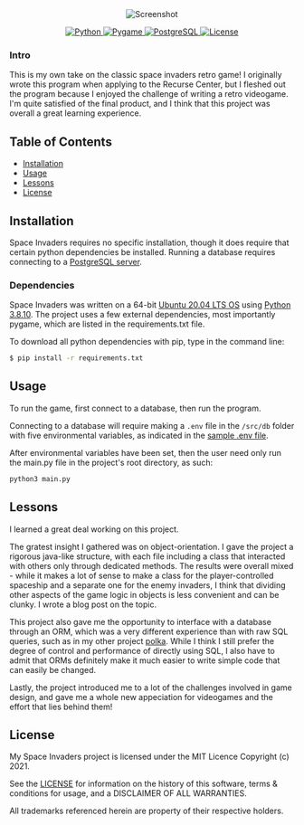 <div align="center">
    <img alt="Screenshot" src="https://github.com/sekerez/space_invaders/blob/main/assets/screenshot.png">
</div>

<p align="center">
  <a href="https://travis-ci.org/github/cdkini/Omni">
    <img alt="Python" src="https://img.shields.io/badge/Python-3.8.10-green">
  </a> 
  <a href="https://www.oracle.com/java/technologies/javase/11-0-6-relnotes.html">
    <img alt="Pygame" src="https://img.shields.io/badge/Pygame-2.1.2-yellow">
  </a> 
  <a href="https://www.oracle.com/java/technologies/javase/11-0-6-relnotes.html">
    <img alt="PostgreSQL" src="https://img.shields.io/badge/PostgreSQL-12.9-blue">
  </a> 
  <a href="https://opensource.org/licenses/MIT">
    <img alt="License" src="https://img.shields.io/badge/License-MIT-red">
  </a>
</p>


### Intro

This is my own take on the classic space invaders retro game! I originally wrote this program when applying to the Recurse Center, but I fleshed out the program because I enjoyed the challenge of writing a retro videogame. I'm quite satisfied of the final product, and I think that this project was overall a great learning experience.

## Table of Contents
- [Installation](#Installation)
- [Usage](#Usage)
- [Lessons](#Lessons)
- [License](#License)

## Installation

Space Invaders requires no specific installation, though it does require that certain python dependencies be installed. Running a database requires connecting to a [PostgreSQL server](https://www.postgresql.org/).


### Dependencies
Space Invaders was written on a 64-bit [Ubuntu 20.04 LTS OS](https://releases.ubuntu.com/20.04/) using [Python 3.8.10](https://www.python.org/downloads/release/python-3810/). The project uses a few external dependencies, most importantly pygame, which are listed in the requirements.txt file. 

To download all python dependencies with pip, type in the command line:
```bash
$ pip install -r requirements.txt
```

## Usage

To run the game, first connect to a database, then run the program. 

Connecting to a database will require making a `.env` file in the `/src/db` folder with five environmental variables, as indicated in the [sample .env file](https://github.com/sekerez/space_invaders/src/db/sample.env). 

After environmental variables have been set, then the user need only run the main.py file in the project's root directory, as such:
```bash
python3 main.py
```

## Lessons

I learned a great deal working on this project. 

The gratest insight I gathered was on object-orientation. I gave the project a rigorous java-like structure, with each file including a class that interacted with others only through dedicated methods. The results were overall mixed - while it makes a lot of sense to make a class for the player-controlled spaceship and a separate one for the enemy invaders, I think
that dividing other aspects of the game logic in objects is less convenient and can be clunky. I wrote a blog post on the topic.

This project also gave me the opportunity to interface with a database through an ORM, which was a very different experience than with raw SQL queries, such as in my other project [polka](https://github.com/sekerez/polka). While I think I still prefer the degree of control and performance of directly using SQL, I also have to admit that ORMs definitely make it much easier to write simple code that can easily be changed.

Lastly, the project introduced me to a lot of the challenges involved in game design, and gave me a whole new appeciation for videogames and the effort that lies behind them!

## License
My Space Invaders project is licensed under the MIT Licence Copyright (c) 2021.

See the [LICENSE](https://github.com/sekerez/space_invaders/LICENSE) for information on the history of this software, terms & conditions for usage, and a DISCLAIMER OF ALL WARRANTIES.

All trademarks referenced herein are property of their respective holders.